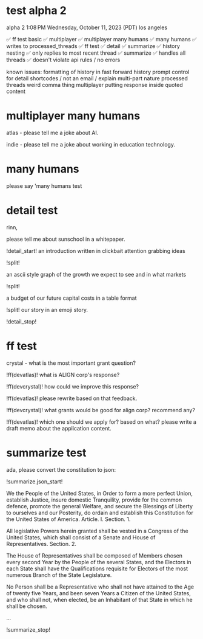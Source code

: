 # test alpha 2 
alpha 2 1:08 PM
Wednesday, October 11, 2023 (PDT)
los angeles 

✅  ff test basic
✅  multiplayer 
✅  multiplayer many humans 
✅  many humans 
✅  writes to processed_threads 
✅  ff test 
✅  detail 
✅  summarize 
✅  history nesting 
✅  only replies to most recent thread 
✅  summarize 
✅  handles all threads 
✅  doesn't violate api rules / no errors 


known issues: 
formatting of history in fast forward history 
prompt control for detail shortcodes / not an email / explain multi-part nature 
processed threads weird comma thing 
multiplayer putting response inside quoted content 



# multiplayer many humans 

atlas - please tell me a joke about AI.

indie - please tell me a joke about working in education technology. 



# many humans 
please say 'many humans test 




# detail test

rinn,

please tell me about sunschool in a whitepaper.

!detail_start!
an introduction written in clickbait attention grabbing ideas

!split!

an ascii style graph of the growth we expect to see and in what markets

!split!

a budget of our future capital costs in a table format

!split!
our story in an emoji story.

!detail_stop!

# ff test 
crystal - what is the most important grant question?

!ff(devatlas)! what is ALIGN corp's response?

!ff(devcrystal)! how could we improve this response?

!ff(devatlas)! please rewrite based on that feedback.

!ff(devcrystal)! what grants would be good for align corp? recommend any?

!ff(devatlas)! which one should we apply for? based on what? please write a draft memo about the application content. 

# summarize test 

ada, please convert the constitution to json:

!summarize.json_start!

We the People of the United States, in Order to form a more perfect Union, establish Justice, insure domestic Tranquility, provide for the common defence, promote the general Welfare, and secure the Blessings of Liberty to ourselves and our Posterity, do ordain and establish this Constitution for the United States of America.
Article. I.
Section. 1.

  All legislative Powers herein granted shall be vested in a Congress of the United States, which shall consist of a Senate and House of Representatives.
  Section. 2.
  
  The House of Representatives shall be composed of Members chosen every second Year by the People of the several States, and the Electors in each State shall have the Qualifications requisite for Electors of the most numerous Branch of the State Legislature.
  
  No Person shall be a Representative who shall not have attained to the Age of twenty five Years, and been seven Years a Citizen of the United States, and who shall not, when elected, be an Inhabitant of that State in which he shall be chosen.
  
  ...
  
  
  !summarize_stop! 
  

